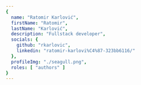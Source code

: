 ```yaml
---
{
  name: "Ratomir Karlović",
  firstName: "Ratomir",
  lastName: "Karlović",
  description: "Fullstack developer",
  socials: {
    github: "rkarlovic",
    linkedin: "ratomir-karlovi%C4%87-323bb6116/"
  },
  profileImg: "./seagull.png",
  roles: [ "authors" ]
}
---
```

  